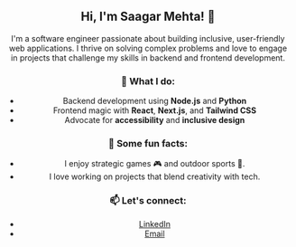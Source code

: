 <div align="center">

## Hi, I'm Saagar Mehta! 👋

I'm a software engineer passionate about building inclusive, user-friendly web applications. I thrive on solving complex problems and love to engage in projects that challenge my skills in backend and frontend development.
                                  
### 🌟 What I do:
- Backend development using **Node.js** and **Python**
- Frontend magic with **React**, **Next.js**, and **Tailwind CSS**
- Advocate for **accessibility** and **inclusive design**

### 🚀 Some fun facts:
- I enjoy strategic games 🎮 and outdoor sports 🏀.
- I love working on projects that blend creativity with tech.
  
### 📫 Let's connect:
- [LinkedIn](https://www.linkedin.com/in/saagar-mehta97/)
- [Email](saagar.mehta97@gmail.com)

</div>

